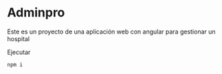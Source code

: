 # Adminpro

Este es un proyecto de una aplicación web con angular para gestionar un hospital


Ejecutar

````````````
npm i 
````````````

